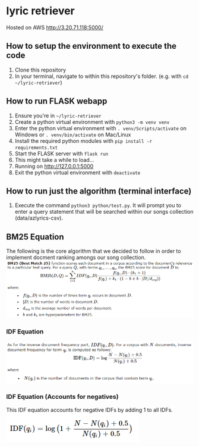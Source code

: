 # lyric retriever

Hosted on AWS
http://3.20.71.118:5000/

## How to setup the environment to execute the code
1. Clone this repository
2. In your terminal, navigate to within this repository's folder. (e.g. with `cd ~/lyric-retriever`)

## How to run FLASK webapp
1. Ensure you're in `~/lyric-retriever`
2. Create a python virtual environment with `python3 -m venv venv`
3. Enter the python virtual environment with `. venv/Scripts/activate` on Windows or `. venv/bin/activate` on Mac/Linux
4. Install the required python modules with `pip install -r requirements.txt`
5. Start the FLASK server with `flask run`
6. This might take a while to load...
7. Running on http://127.0.0.1:5000
8. Exit the python virtual environment with `deactivate`

## How to run just the algorithm (terminal interface)
1. Execute the command `python3 python/test.py`. It will prompt you to enter a query statement that will be searched within our songs collection (data/azlyrics-csv).

## BM25 Equation
The following is the core algorithm that we decided to follow in order to implement docment ranking amongs our song collection.
![BM25 Equation](./imgs/BM25Equation.png)

### IDF Equation
![IDF Equation](./imgs/IDFEquation.png)

### IDF Equation (Accounts for negatives)
This IDF equation accounts for negative IDFs by adding 1 to all IDFs. \
![IDF Accounting for Negatives](./imgs/IDFEquation1.png)

